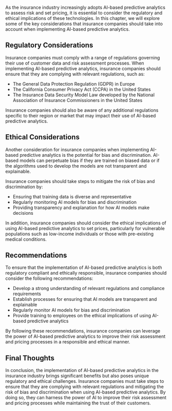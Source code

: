 
As the insurance industry increasingly adopts AI-based predictive analytics to assess risk and set pricing, it is essential to consider the regulatory and ethical implications of these technologies. In this chapter, we will explore some of the key considerations that insurance companies should take into account when implementing AI-based predictive analytics.

Regulatory Considerations
-------------------------

Insurance companies must comply with a range of regulations governing their use of customer data and risk assessment processes. When implementing AI-based predictive analytics, insurance companies should ensure that they are complying with relevant regulations, such as:

* The General Data Protection Regulation (GDPR) in Europe
* The California Consumer Privacy Act (CCPA) in the United States
* The Insurance Data Security Model Law developed by the National Association of Insurance Commissioners in the United States

Insurance companies should also be aware of any additional regulations specific to their region or market that may impact their use of AI-based predictive analytics.

Ethical Considerations
----------------------

Another consideration for insurance companies when implementing AI-based predictive analytics is the potential for bias and discrimination. AI-based models can perpetuate bias if they are trained on biased data or if the algorithms used to develop the models are not transparent and explainable.

Insurance companies should take steps to mitigate the risk of bias and discrimination by:

* Ensuring that training data is diverse and representative
* Regularly monitoring AI models for bias and discrimination
* Providing transparency and explanation for how AI models make decisions

In addition, insurance companies should consider the ethical implications of using AI-based predictive analytics to set prices, particularly for vulnerable populations such as low-income individuals or those with pre-existing medical conditions.

Recommendations
---------------

To ensure that the implementation of AI-based predictive analytics is both regulatory compliant and ethically responsible, insurance companies should consider the following recommendations:

* Develop a strong understanding of relevant regulations and compliance requirements
* Establish processes for ensuring that AI models are transparent and explainable
* Regularly monitor AI models for bias and discrimination
* Provide training to employees on the ethical implications of using AI-based predictive analytics

By following these recommendations, insurance companies can leverage the power of AI-based predictive analytics to improve their risk assessment and pricing processes in a responsible and ethical manner.

Final Thoughts
--------------

In conclusion, the implementation of AI-based predictive analytics in the insurance industry brings significant benefits but also poses unique regulatory and ethical challenges. Insurance companies must take steps to ensure that they are complying with relevant regulations and mitigating the risk of bias and discrimination when using AI-based predictive analytics. By doing so, they can harness the power of AI to improve their risk assessment and pricing processes while maintaining the trust of their customers.
